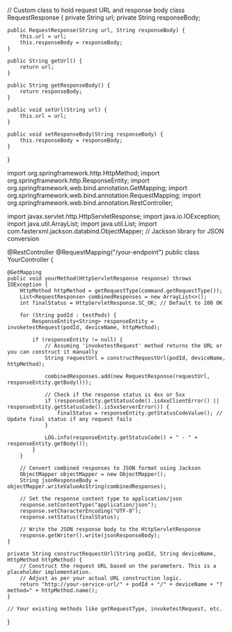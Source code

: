 // Custom class to hold request URL and response body
class RequestResponse {
    private String url;
    private String responseBody;

    public RequestResponse(String url, String responseBody) {
        this.url = url;
        this.responseBody = responseBody;
    }

    public String getUrl() {
        return url;
    }

    public String getResponseBody() {
        return responseBody;
    }

    public void setUrl(String url) {
        this.url = url;
    }

    public void setResponseBody(String responseBody) {
        this.responseBody = responseBody;
    }
}




import org.springframework.http.HttpMethod;
import org.springframework.http.ResponseEntity;
import org.springframework.web.bind.annotation.GetMapping;
import org.springframework.web.bind.annotation.RequestMapping;
import org.springframework.web.bind.annotation.RestController;

import javax.servlet.http.HttpServletResponse;
import java.io.IOException;
import java.util.ArrayList;
import java.util.List;
import com.fasterxml.jackson.databind.ObjectMapper; // Jackson library for JSON conversion

@RestController
@RequestMapping("/your-endpoint")
public class YourController {

    @GetMapping
    public void yourMethod(HttpServletResponse response) throws IOException {
        HttpMethod httpMethod = getRequestType(command.getRequestType());
        List<RequestResponse> combinedResponses = new ArrayList<>();
        int finalStatus = HttpServletResponse.SC_OK; // Default to 200 OK

        for (String podId : testPods) {
            ResponseEntity<String> responseEntity = invoketestRequest(podId, deviceName, httpMethod);

            if (responseEntity != null) {
                // Assuming 'invoketestRequest' method returns the URL or you can construct it manually
                String requestUrl = constructRequestUrl(podId, deviceName, httpMethod);

                combinedResponses.add(new RequestResponse(requestUrl, responseEntity.getBody()));

                // Check if the response status is 4xx or 5xx
                if (responseEntity.getStatusCode().is4xxClientError() || responseEntity.getStatusCode().is5xxServerError()) {
                    finalStatus = responseEntity.getStatusCodeValue(); // Update final status if any request fails
                }

                LOG.info(responseEntity.getStatusCode() + " - " + responseEntity.getBody());
            }
        }

        // Convert combined responses to JSON format using Jackson
        ObjectMapper objectMapper = new ObjectMapper();
        String jsonResponseBody = objectMapper.writeValueAsString(combinedResponses);

        // Set the response content type to application/json
        response.setContentType("application/json");
        response.setCharacterEncoding("UTF-8");
        response.setStatus(finalStatus);

        // Write the JSON response body to the HttpServletResponse
        response.getWriter().write(jsonResponseBody);
    }

    private String constructRequestUrl(String podId, String deviceName, HttpMethod httpMethod) {
        // Construct the request URL based on the parameters. This is a placeholder implementation.
        // Adjust as per your actual URL construction logic.
        return "http://your-service-url/" + podId + "/" + deviceName + "?method=" + httpMethod.name();
    }

    // Your existing methods like getRequestType, invoketestRequest, etc.
}
